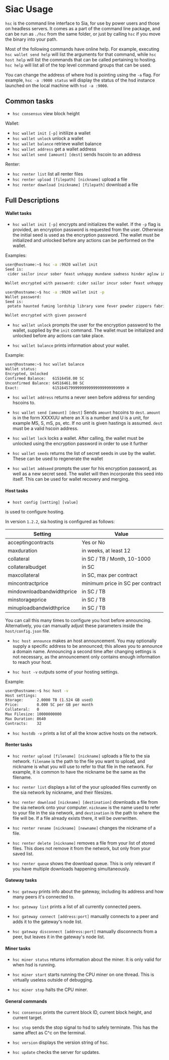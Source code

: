 Siac Usage
==========

`hsc` is the command line interface to Sia, for use by power users and
those on headless servers. It comes as a part of the command line
package, and can be run as `./hsc` from the same folder, or just by
calling `hsc` if you move the binary into your path.

Most of the following commands have online help. For example, executing
`hsc wallet send help` will list the arguments for that command,
while `hsc host help` will list the commands that can be called
pertaining to hosting. `hsc help` will list all of the top level
command groups that can be used.

You can change the address of where hsd is pointing using the `-a`
flag. For example, `hsc -a :9000 status` will display the status of
the hsd instance launched on the local machine with `hsd -a :9000`.

Common tasks
------------
* `hsc consensus` view block height

Wallet:
* `hsc wallet init [-p]` initilize a wallet
* `hsc wallet unlock` unlock a wallet
* `hsc wallet balance` retrieve wallet balance
* `hsc wallet address` get a wallet address
* `hsc wallet send [amount] [dest]` sends hscoin to an address

Renter:
* `hsc renter list` list all renter files
* `hsc renter upload [filepath] [nickname]` upload a file
* `hsc renter download [nickname] [filepath]` download a file


Full Descriptions
-----------------

#### Wallet tasks

* `hsc wallet init [-p]` encrypts and initializes the wallet. If the
`-p` flag is provided, an encryption password is requested from the
user. Otherwise the initial seed is used as the encryption
password. The wallet must be initialized and unlocked before any
actions can be performed on the wallet.

Examples:
```bash
user@hostname:~$ hsc -a :9920 wallet init
Seed is:
 cider sailor incur sober feast unhappy mundane sadness hinder aglow imitate amaze duties arrow gigantic uttered inflamed girth myriad jittery hexagon nail lush reef sushi pastry southern inkling acquire

Wallet encrypted with password: cider sailor incur sober feast unhappy mundane sadness hinder aglow imitate amaze duties arrow gigantic uttered inflamed girth myriad jittery hexagon nail lush reef sushi pastry southern inkling acquire
```

```bash
user@hostname:~$ hsc -a :9920 wallet init -p
Wallet password:
Seed is:
 potato haunted fuming lordship library vane fever powder zippers fabrics dexterity hoisting emails pebbles each vampire rockets irony summon sailor lemon vipers foxes oneself glide cylinder vehicle mews acoustic

Wallet encrypted with given password
```

* `hsc wallet unlock` prompts the user for the encryption password
to the wallet, supplied by the `init` command. The wallet must be
initialized and unlocked before any actions can take place.

* `hsc wallet balance` prints information about your wallet.

Example:
```bash
user@hostname:~$ hsc wallet balance
Wallet status:
Encrypted, Unlocked
Confirmed Balance:   61516458.00 SC
Unconfirmed Balance: 64516461.00 SC
Exact:               61516457999999999999999999999999 H
```

* `hsc wallet address` returns a never seen before address for sending
hscoins to.

* `hsc wallet send [amount] [dest]` Sends `amount` hscoins to
`dest`. `amount` is in the form XXXXUU where an X is a number and U is
a unit, for example MS, S, mS, ps, etc. If no unit is given hastings
is assumed. `dest` must be a valid hscoin address.

* `hsc wallet lock` locks a wallet. After calling, the wallet must be unlocked
using the encryption password in order to use it further

* `hsc wallet seeds` returns the list of secret seeds in use by the
wallet. These can be used to regenerate the wallet

* `hsc wallet addseed` prompts the user for his encryption password,
as well as a new secret seed. The wallet will then incorporate this
seed into itself. This can be used for wallet recovery and merging.

#### Host tasks
* `host config [setting] [value]`

is used to configure hosting.

In version `1.2.2`, sia hosting is configured as follows:

| Setting                  | Value                                           |
| -------------------------|-------------------------------------------------|
| acceptingcontracts       | Yes or No                                       |
| maxduration              | in weeks, at least 12                           |
| collateral               | in SC / TB / Month, 10-1000                     |
| collateralbudget         | in SC                                           |
| maxcollateral            | in SC, max per contract                         |
| mincontractprice         | minimum price in SC per contract                |
| mindownloadbandwidthprice| in SC / TB                                      |
| minstorageprice          | in SC / TB                                      |
| minuploadbandwidthprice  | in SC / TB                                      |

You can call this many times to configure you host before
announcing. Alternatively, you can manually adjust these parameters
inside the `host/config.json` file.

* `hsc host announce` makes an host announcement. You may optionally
supply a specific address to be announced; this allows you to announce a domain
name. Announcing a second time after changing settings is not necessary, as the
announcement only contains enough information to reach your host.

* `hsc host -v` outputs some of your hosting settings.

Example:
```bash
user@hostname:~$ hsc host -v
Host settings:
Storage:      2.0000 TB (1.524 GB used)
Price:        0.000 SC per GB per month
Collateral:   0
Max Filesize: 10000000000
Max Duration: 8640
Contracts:    32
```

* `hsc hostdb -v` prints a list of all the know active hosts on the
network.

#### Renter tasks
* `hsc renter upload [filename] [nickname]` uploads a file to the sia
network. `filename` is the path to the file you want to upload, and
nickname is what you will use to refer to that file in the
network. For example, it is common to have the nickname be the same as
the filename.

* `hsc renter list` displays a list of the your uploaded files
currently on the sia network by nickname, and their filesizes.

* `hsc renter download [nickname] [destination]` downloads a file
from the sia network onto your computer. `nickname` is the name used
to refer to your file in the sia network, and `destination` is the
path to where the file will be. If a file already exists there, it
will be overwritten.

* `hsc renter rename [nickname] [newname]` changes the nickname of a
  file.

* `hsc renter delete [nickname]` removes a file from your list of
stored files. This does not remove it from the network, but only from
your saved list.

* `hsc renter queue` shows the download queue. This is only relevant
if you have multiple downloads happening simultaneously.

#### Gateway tasks
* `hsc gateway` prints info about the gateway, including its address and how
many peers it's connected to.

* `hsc gateway list` prints a list of all currently connected peers.

* `hsc gateway connect [address:port]` manually connects to a peer and adds it
to the gateway's node list.

* `hsc gateway disconnect [address:port]` manually disconnects from a peer, but
leaves it in the gateway's node list.

#### Miner tasks
* `hsc miner status` returns information about the miner. It is only
valid for when hsd is running.

* `hsc miner start` starts running the CPU miner on one thread. This
is virtually useless outside of debugging.

* `hsc miner stop` halts the CPU miner.

#### General commands
* `hsc consensus` prints the current block ID, current block height, and
current target.

* `hsc stop` sends the stop signal to hsd to safely terminate. This
has the same affect as C^c on the terminal.

* `hsc version` displays the version string of hsc.

* `hsc update` checks the server for updates.
